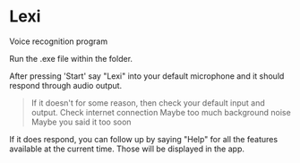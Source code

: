 # Lexi
Voice recognition program


Run the .exe file within the folder.

After pressing 'Start' say "Lexi" into your default microphone and it should respond through audio output.
> If it doesn't for some reason, then check your default input and output.
> Check internet connection
> Maybe too much background noise
> Maybe you said it too soon

If it does respond, you can follow up by saying "Help" for all the features available at the current time. Those will be displayed in the app.
